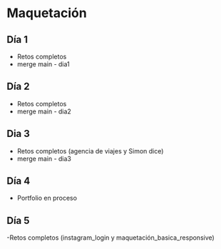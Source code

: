 # Maquetación

## Día 1

- Retos completos
- merge main - dia1

## Día 2

- Retos completos
- merge main - dia2

## Dia 3

- Retos completos (agencia de viajes y Simon dice)
- merge main - dia3


## Día 4

- Portfolio en proceso

## Día 5

-Retos completos (instagram_login y maquetación_basica_responsive)